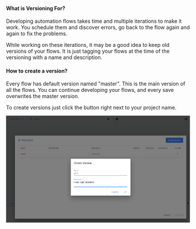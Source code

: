 #### What is Versioning For?
Developing automation flows takes time and multiple iterations to make it work. You schedule them and discover errors,
go back to the flow again and again to fix the problems.

While working on these iterations, it may be a good idea to keep old versions of your flows. It is just tagging
your flows at the time of the versioning with a name and description.

#### How to create a version?
Every flow has default version named "master". This is the main version of all the flows. You can continue developing your flows,
and every save overwrites the master version.

To create versions just click the button right next to your project name.

![Versioning](https://raw.githubusercontent.com/robomotionio/robomotion-tutorials/master/images/versioning.png)
